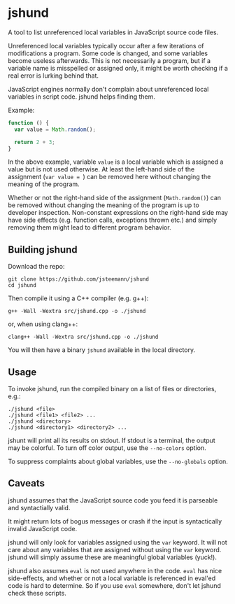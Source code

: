 jshund
======
A tool to list unreferenced local variables in JavaScript source code files.

Unreferenced local variables typically occur after a few iterations of 
modifications a program. Some code is changed, and some variables become
useless afterwards. This is not necessarily a program, but if a variable
name is misspelled or assigned only, it might be worth checking if a real
error is lurking behind that.

JavaScript engines normally don't complain about unreferenced local variables 
in script code. jshund helps finding them.

Example:
```javascript
function () {
  var value = Math.random();

  return 2 + 3;
}
```
In the above example, variable `value` is a local variable which is assigned
a value but is not used otherwise. At least the left-hand side of the assignment
(`var value = `) can be removed here without changing the meaning of the program.

Whether or not the right-hand side of the assignment (`Math.random()`) can be 
removed without changing the meaning of the program is up to developer inspection. 
Non-constant expressions on the right-hand side may have side effects (e.g. function 
calls, exceptions thrown etc.) and simply removing them might lead to different
program behavior.
    
Building jshund
---------------
Download the repo:

    git clone https://github.com/jsteemann/jshund
    cd jshund 

Then compile it using a C++ compiler (e.g. g++):

    g++ -Wall -Wextra src/jshund.cpp -o ./jshund

or, when using clang++:

    clang++ -Wall -Wextra src/jshund.cpp -o ./jshund

You will then have a binary `jshund` available in the local directory.

Usage
-----
To invoke jshund, run the compiled binary on a list of files or directories, 
e.g.:

    ./jshund <file>
    ./jshund <file1> <file2> ...
    ./jshund <directory>
    ./jshund <directory1> <directory2> ...

jshunt will print all its results on stdout. If stdout is a terminal, the 
output may be colorful. To turn off color output, use the `--no-colors` option.

To suppress complaints about global variables, use the `--no-globals` option.

Caveats
-------
jshund assumes that the JavaScript source code you feed it is parseable and 
syntactially valid. 

It might return lots of bogus messages or crash if the input is syntactically 
invalid JavaScript code.

jshund will only look for variables assigned using the `var` keyword. It will
not care about any variables that are assigned without using the `var` keyword.
jshund will simply assume these are meaningful global variables (yuck!).

jshund also assumes `eval` is not used anywhere in the code. `eval` has nice
side-effects, and whether or not a local variable is referenced in eval'ed
code is hard to determine. So if you use `eval` somewhere, don't let jshund
check these scripts.
